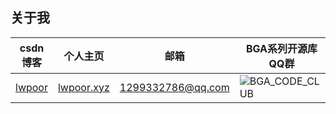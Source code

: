 

## 关于我

| csdn博客 | 个人主页 | 邮箱 | BGA系列开源库QQ群
| ------------ | ------------- | ------------ | ------------ |
| <a href="https://blog.csdn.net/lwpoor123" target="_blank">lwpoor</a> | <a  href="http://www.lwpoor.xyz" target="_blank">lwpoor.xyz</a>  | <a href="mailto:1299332786@qq.com" target="_blank">1299332786@qq.com</a> | ![BGA_CODE_CLUB](http://7xk9dj.com1.z0.glb.clouddn.com/BGA_CODE_CLUB.png?imageView2/2/w/200) |



